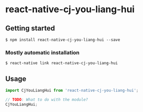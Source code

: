 # react-native-cj-you-liang-hui

## Getting started

`$ npm install react-native-cj-you-liang-hui --save`

### Mostly automatic installation

`$ react-native link react-native-cj-you-liang-hui`

## Usage
```javascript
import CjYouLiangHui from 'react-native-cj-you-liang-hui';

// TODO: What to do with the module?
CjYouLiangHui;
```
